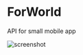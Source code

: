 # ForWorld
API for small mobile app

![screenshot](http://ilian6806.telerik-students.org/resources/for_world.jpg)
